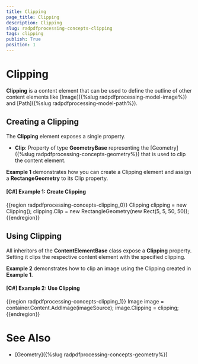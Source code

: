 ```yaml
---
title: Clipping
page_title: Clipping
description: Clipping
slug: radpdfprocessing-concepts-clipping
tags: clipping
publish: True
position: 1
---
```


# Clipping



__Clipping__ is a content element that can be used to define the outline of other content elements like [Image]({%slug radpdfprocessing-model-image%}) and [Path]({%slug radpdfprocessing-model-path%}).
      

## Creating a Clipping

The __Clipping__ element exposes a single property.
        

* __Clip__: Property of type __GeometryBase__ representing the [Geometry]({%slug radpdfprocessing-concepts-geometry%}) that is used to clip the content element.
            

__Example 1__ demonstrates how you can create a Clipping element and assign a __RectangeGeometry__ to its Clip property.
        

#### __[C#] Example 1: Create Clipping__

{{region radpdfprocessing-concepts-clipping_0}}
	            Clipping clipping = new Clipping();
	            clipping.Clip = new RectangleGeometry(new Rect(5, 5, 50, 50));
	{{endregion}}



## Using Clipping

All inheritors of the __ContentElementBase__ class expose a __Clipping__ property. Setting it clips the respective content element with the specified clipping. 
        

__Example 2__ demonstrates how to clip an image using the Clipping created in __Example 1__.
        

#### __[C#] Example 2: Use Clipping__

{{region radpdfprocessing-concepts-clipping_1}}
	            Image image = container.Content.AddImage(imageSource);
	            image.Clipping = clipping;
	{{endregion}}



# See Also

 * [Geometry]({%slug radpdfprocessing-concepts-geometry%})
